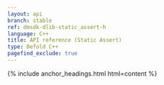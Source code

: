 ```yaml
---
layout: api
branch: stable
ref: dmsdk-dlib-static_assert-h
language: C++
title: API reference (Static Assert)
type: Defold C++
pagefind_exclude: true
---
```

{% include anchor_headings.html html=content %}